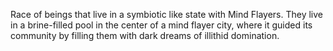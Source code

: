 Race of beings that live in a symbiotic like state with Mind Flayers. They live in a brine-filled pool in the center of a mind flayer city, where it guided its community by filling them with dark dreams of illithid domination.